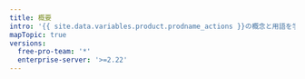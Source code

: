 ```yaml
---
title: 概要
intro: '{{ site.data.variables.product.prodname_actions }}の概念と用語を学んでください。'
mapTopic: true
versions:
  free-pro-team: '*'
  enterprise-server: '>=2.22'
---
```


